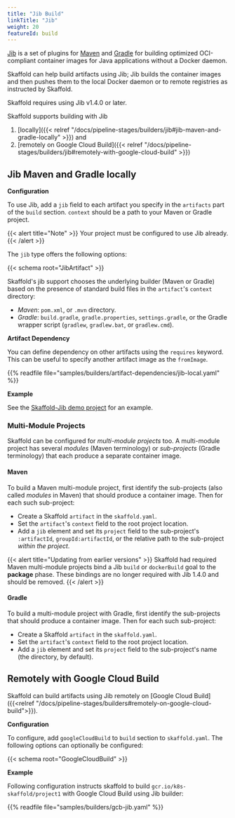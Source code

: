 ```yaml
---
title: "Jib Build"
linkTitle: "Jib"
weight: 20
featureId: build
---
```


[Jib](https://github.com/GoogleContainerTools/jib#jib) is a set of plugins for
[Maven](https://github.com/GoogleContainerTools/jib/blob/master/jib-maven-plugin) and
[Gradle](https://github.com/GoogleContainerTools/jib/blob/master/jib-gradle-plugin)
for building optimized OCI-compliant container images for Java applications
without a Docker daemon.

Skaffold can help build artifacts using Jib; Jib builds the container images and then
pushes them to the local Docker daemon or to remote registries as instructed by Skaffold.

Skaffold requires using Jib v1.4.0 or later.

Skaffold supports building with Jib

1. [locally]({{< relref "/docs/pipeline-stages/builders/jib#jib-maven-and-gradle-locally" >}}) and
2. [remotely on Google Cloud Build]({{< relref "/docs/pipeline-stages/builders/jib#remotely-with-google-cloud-build" >}})

## Jib Maven and Gradle locally
**Configuration**

To use Jib, add a `jib` field to each artifact you specify in the
`artifacts` part of the `build` section. `context` should be a path to
your Maven or Gradle project.

{{< alert title="Note" >}}
Your project must be configured to use Jib already.
{{< /alert >}}

The `jib` type offers the following options:

{{< schema root="JibArtifact" >}}

Skaffold's jib support chooses the underlying builder (Maven or Gradle) 
based on the presence of standard build files in the `artifact`'s
`context` directory:

  - _Maven_: `pom.xml`, or `.mvn` directory.
  - _Gradle_: `build.gradle`, `gradle.properties`, `settings.gradle`,
    or the Gradle wrapper script (`gradlew`, `gradlew.bat`, or
    `gradlew.cmd`).

**Artifact Dependency**

You can define dependency on other artifacts using the `requires` keyword. This can be useful to specify another artifact image as the `fromImage`.

{{% readfile file="samples/builders/artifact-dependencies/jib-local.yaml" %}}

**Example**

See the [Skaffold-Jib demo project](https://github.com/GoogleContainerTools/skaffold/blob/main/examples/jib/)
for an example.

### Multi-Module Projects

Skaffold can be configured for _multi-module projects_ too. A multi-module project
has several _modules_ (Maven terminology) or _sub-projects_ (Gradle terminology) that
each produce a separate container image.

#### Maven

To build a Maven multi-module project, first identify the sub-projects (also called _modules_
in Maven) that should produce a container image. Then for each such sub-project:

  - Create a Skaffold `artifact` in the `skaffold.yaml`.
  - Set the `artifact`'s `context` field to the root project location.
  - Add a `jib` element and set its `project` field to the sub-project's
    `:artifactId`, `groupId:artifactId`, or the relative path to the sub-project
    _within the project_.

{{< alert title="Updating from earlier versions" >}}
Skaffold had required Maven multi-module projects bind a Jib
`build` or `dockerBuild` goal to the **package** phase.  These bindings are
no longer required with Jib 1.4.0 and should be removed.
{{< /alert >}}

#### Gradle

To build a multi-module project with Gradle, first identify the sub-projects that should produce
a container image.  Then for each such sub-project:

  - Create a Skaffold `artifact` in the `skaffold.yaml`.
  - Set the `artifact`'s `context` field to the root project location.
  - Add a `jib` element and set its `project` field to the sub-project's name (the directory, by default).


## Remotely with Google Cloud Build

Skaffold can build artifacts using Jib remotely on [Google Cloud Build]({{<relref "/docs/pipeline-stages/builders#remotely-on-google-cloud-build">}}).

**Configuration**

To configure, add `googleCloudBuild` to `build` section to `skaffold.yaml`.
The following options can optionally be configured:

{{< schema root="GoogleCloudBuild" >}}

**Example**

Following configuration instructs skaffold to build
 `gcr.io/k8s-skaffold/project1` with Google Cloud Build using Jib builder:

{{% readfile file="samples/builders/gcb-jib.yaml" %}}